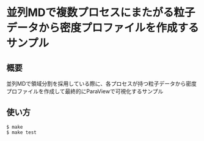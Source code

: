# 並列MDで複数プロセスにまたがる粒子データから密度プロファイルを作成するサンプル

## 概要

並列MDで領域分割を採用している際に、各プロセスが持つ粒子データから密度プロファイルを作成して最終的にParaViewで可視化するサンプル

## 使い方

    $ make
    $ make test


